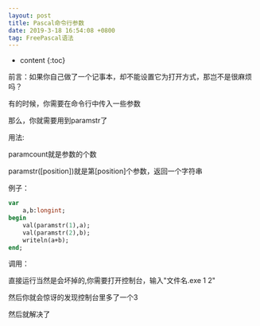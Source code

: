 ```yaml
---
layout: post
title: Pascal命令行参数
date: 2019-3-18 16:54:08 +0800
tag: FreePascal语法
---
```


* content
{:toc}

前言：如果你自己做了一个记事本，却不能设置它为打开方式，那岂不是很麻烦吗？

有的时候，你需要在命令行中传入一些参数

那么，你就需要用到paramstr了

用法:

paramcount就是参数的个数

paramstr([position])就是第[position]个参数，返回一个字符串

例子：
```pascal
var
	a,b:longint;
begin
	val(paramstr(1),a);
	val(paramstr(2),b);
	writeln(a+b);
end;
```
调用：

直接运行当然是会坏掉的,你需要打开控制台，输入"文件名.exe 1 2"

然后你就会惊讶的发现控制台里多了一个3

然后就解决了